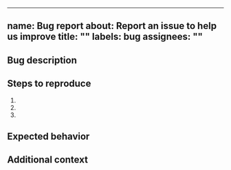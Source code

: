 <!---
# =================================
# Copyright: CEA-LIST/DIASI/SIALV
# Author : pixano@cea.fr
# License: CECILL-C
# =================================
--->

---
name: Bug report
about: Report an issue to help us improve
title: ""
labels: bug
assignees: ""
---

## Bug description

<!--- A clear and concise description of what the bug is. -->

## Steps to reproduce

<!--- Steps to reproduce the behavior. -->

1.
2.
3.

## Expected behavior

<!--- A clear and concise description of what you expected to happen. -->

## Additional context

<!---Add any other context or screenshots about the problem here.-->

<!---If relevant, please include the browser you are using, and the package versions in your environment (pip list).-->
